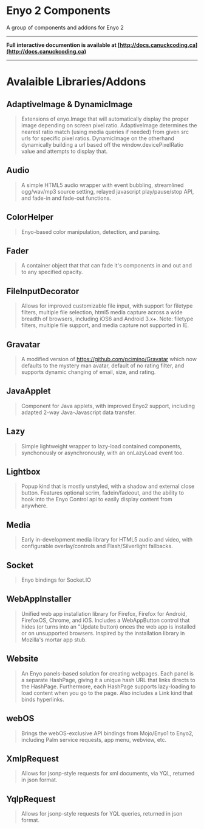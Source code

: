 Enyo 2 Components
=========
A group of components and addons for Enyo 2

--------

**Full interactive documention is available at [http://docs.canuckcoding.ca](http://docs.canuckcoding.ca)**

----
Avalaible Libraries/Addons
========================
AdaptiveImage & DynamicImage
--------
> Extensions of enyo.Image that will automatically display the proper image depending on screen pixel ratio. AdaptiveImage determines the nearest ratio match (using media queries if needed) from given src urls for specific pixel ratios. DynamicImage on the otherhand dynamically building a url based off the window.devicePixelRatio value and attempts to display that.

Audio
--------
> A simple HTML5 audio wrapper with event bubbling, streamlined ogg/wav/mp3 source setting, relayed javascript play/pause/stop API, and fade-in and fade-out functions.

ColorHelper
--------
> Enyo-based color manipulation, detection, and parsing.

Fader
--------
> A container object that that can fade it's components in and out and to any specified opacity.

FileInputDecorator
--------
> Allows for improved customizable file input, with support for filetype filters, multiple file selection, html5 media capture across a wide breadth of browsers, including iOS6 and Android 3.x+. Note: filetype filters, multiple file support, and media capture not supported in IE.

Gravatar
--------
> A modified version of https://github.com/pcimino/Gravatar which now defaults to the mystery man avatar, default of no rating filter,  and supports dynamic changing of email, size, and rating.

JavaApplet
--------
> Component for Java applets, with improved Enyo2 support, including adapted 2-way Java-Javascript data transfer.

Lazy
--------
> Simple lightweight wrapper to lazy-load contained components, synchonously or asynchronously, with an onLazyLoad event too.

Lightbox
--------
> Popup kind that is mostly unstyled, with a shadow and external close button.  Features optional scrim, fadein/fadeout, and the ability to hook into the Enyo Control api to easily display content from anywhere.

Media
--------
> Early in-development media library for HTML5 audio and video, with configurable overlay/controls and Flash/Silverlight fallbacks.

Socket
--------
> Enyo bindings for Socket.IO

WebAppInstaller
--------
> Unified web app installation library for Firefox, Firefox for Android, FirefoxOS, Chrome, and iOS. Includes a WebAppButton control that hides (or turns into an "Update button) onces the web app is installed or on unsupported browsers. Inspired by the installation library in Mozilla's mortar app stub.

Website
--------
> An Enyo panels-based solution for creating webpages. Each panel is a separate HashPage, giving it a unique hash URL that links directs to the HashPage.  Furthermore, each HashPage supports lazy-loading to load content when you go to the page. Also includes a Link kind that binds hyperlinks.

webOS
--------
> Brings the webOS-exclusive API bindings from Mojo/Enyo1 to Enyo2, including Palm service requests, app menu, webview, etc.

XmlpRequest
--------
> Allows for jsonp-style requests for xml documents, via YQL, returned in json format.

YqlpRequest
--------
> Allows for jsonp-style requests for YQL queries, returned in json format.
